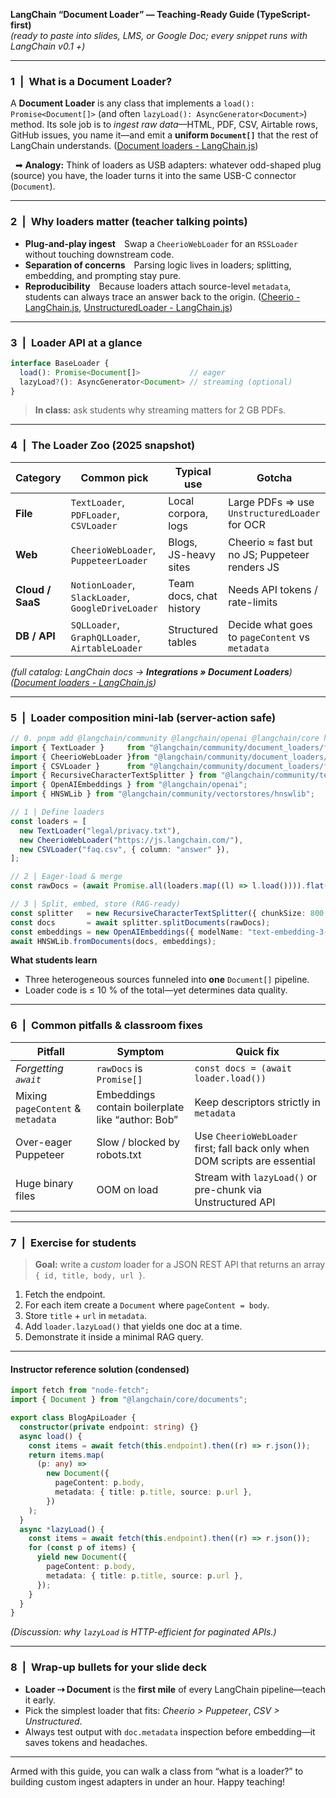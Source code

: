 **LangChain “Document Loader” — Teaching-Ready Guide (TypeScript-first)**  
*(ready to paste into slides, LMS, or Google Doc; every snippet runs with LangChain v0.1 +)*
___  

### 1 | What is a Document Loader?
A **Document Loader** is any class that implements a `load(): Promise<Document[]>` (and often `lazyLoad(): AsyncGenerator<Document>`) method. Its sole job is to _ingest raw data_—HTML, PDF, CSV, Airtable rows, GitHub issues, you name it—and emit a **uniform `Document[]`** that the rest of LangChain understands.  ([Document loaders - LangChain.js](https://js.langchain.com/v0.1/docs/modules/data_connection/document_loaders/?utm_source=chatgpt.com))

&nbsp;&nbsp;➡ **Analogy:** Think of loaders as USB adapters: whatever odd-shaped plug (source) you have, the loader turns it into the same USB-C connector (`Document`).

---

### 2 | Why loaders matter (teacher talking points)
* **Plug-and-play ingest** Swap a `CheerioWebLoader` for an `RSSLoader` without touching downstream code.
* **Separation of concerns** Parsing logic lives in loaders; splitting, embedding, and prompting stay pure.
* **Reproducibility** Because loaders attach source-level `metadata`, students can always trace an answer back to the origin.  ([Cheerio - LangChain.js](https://js.langchain.com/docs/integrations/document_loaders/web_loaders/web_cheerio/?utm_source=chatgpt.com), [UnstructuredLoader - LangChain.js](https://js.langchain.com/docs/integrations/document_loaders/file_loaders/unstructured/?utm_source=chatgpt.com))

---

### 3 | Loader API at a glance

```ts
interface BaseLoader {
  load(): Promise<Document[]>           // eager
  lazyLoad?(): AsyncGenerator<Document> // streaming (optional)
}
```

> **In class:** ask students why streaming matters for 2 GB PDFs.

---

### 4 | The Loader Zoo (2025 snapshot)

| Category | Common pick | Typical use | Gotcha |
|----------|-------------|-------------|--------|
| **File** | `TextLoader`, `PDFLoader`, `CSVLoader` | Local corpora, logs | Large PDFs ⇒ use `UnstructuredLoader` for OCR |
| **Web**  | `CheerioWebLoader`, `PuppeteerLoader` | Blogs, JS-heavy sites | Cheerio ≈ fast but no JS; Puppeteer renders JS |
| **Cloud / SaaS** | `NotionLoader`, `SlackLoader`, `GoogleDriveLoader` | Team docs, chat history | Needs API tokens / rate-limits |
| **DB / API** | `SQLLoader`, `GraphQLLoader`, `AirtableLoader` | Structured tables | Decide what goes to `pageContent` vs `metadata` |

*(full catalog: LangChain docs → **Integrations » Document Loaders**)  ([Document loaders - LangChain.js](https://js.langchain.com/docs/concepts/document_loaders/?utm_source=chatgpt.com))*

---

### 5 | Loader composition mini-lab (server-action safe)

```ts
// 0. pnpm add @langchain/community @langchain/openai @langchain/core hnswlib-node
import { TextLoader }     from "@langchain/community/document_loaders/fs/text";
import { CheerioWebLoader }from "@langchain/community/document_loaders/web/cheerio";
import { CSVLoader }      from "@langchain/community/document_loaders/fs/csv";
import { RecursiveCharacterTextSplitter } from "@langchain/community/text_splitter";
import { OpenAIEmbeddings } from "@langchain/openai";
import { HNSWLib } from "@langchain/community/vectorstores/hnswlib";

// 1 | Define loaders
const loaders = [
  new TextLoader("legal/privacy.txt"),
  new CheerioWebLoader("https://js.langchain.com/"),
  new CSVLoader("faq.csv", { column: "answer" }),
];

// 2 | Eager-load & merge
const rawDocs = (await Promise.all(loaders.map((l) => l.load()))).flat();

// 3 | Split, embed, store (RAG-ready)
const splitter   = new RecursiveCharacterTextSplitter({ chunkSize: 800 });
const docs       = await splitter.splitDocuments(rawDocs);
const embeddings = new OpenAIEmbeddings({ modelName: "text-embedding-3-small" });
await HNSWLib.fromDocuments(docs, embeddings);
```

**What students learn**
* Three heterogeneous sources funneled into **one** `Document[]` pipeline.
* Loader code is ≤ 10 % of the total—yet determines data quality.

---

### 6 | Common pitfalls & classroom fixes

| Pitfall | Symptom | Quick fix |
|---------|---------|-----------|
| _Forgetting `await`_ | `rawDocs` is `Promise[]` | `const docs = (await loader.load())` |
| Mixing `pageContent` & `metadata` | Embeddings contain boilerplate like “author: Bob” | Keep descriptors strictly in `metadata` |
| Over-eager Puppeteer | Slow / blocked by robots.txt | Use `CheerioWebLoader` first; fall back only when DOM scripts are essential |
| Huge binary files | OOM on load | Stream with `lazyLoad()` or pre-chunk via Unstructured API |

---

### 7 | Exercise for students
> **Goal:** write a _custom_ loader for a JSON REST API that returns an array `{ id, title, body, url }`.

1. Fetch the endpoint.
2. For each item create a `Document` where `pageContent = body`.
3. Store `title` + `url` in `metadata`.
4. Add `loader.lazyLoad()` that yields one doc at a time.
5. Demonstrate it inside a minimal RAG query.

---

#### Instructor reference solution (condensed)

```ts
import fetch from "node-fetch";
import { Document } from "@langchain/core/documents";

export class BlogApiLoader {
  constructor(private endpoint: string) {}
  async load() {
    const items = await fetch(this.endpoint).then((r) => r.json());
    return items.map(
      (p: any) =>
        new Document({
          pageContent: p.body,
          metadata: { title: p.title, source: p.url },
        })
    );
  }
  async *lazyLoad() {
    const items = await fetch(this.endpoint).then((r) => r.json());
    for (const p of items) {
      yield new Document({
        pageContent: p.body,
        metadata: { title: p.title, source: p.url },
      });
    }
  }
}
```

*(Discussion: why `lazyLoad` is HTTP-efficient for paginated APIs.)*

---

### 8 | Wrap-up bullets for your slide deck

* **Loader ⇢ Document** is the **first mile** of every LangChain pipeline—teach it early.
* Pick the simplest loader that fits: _Cheerio > Puppeteer_, _CSV > Unstructured_.
* Always test output with `doc.metadata` inspection before embedding—it saves tokens and headaches.

___  
Armed with this guide, you can walk a class from “what is a loader?” to building custom ingest adapters in under an hour. Happy teaching!
